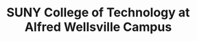 ---
layout: repo
title: "SUNY College of Technology at Alfred Wellsville Campus"
id: 23010
permalink: repos/23010/
---